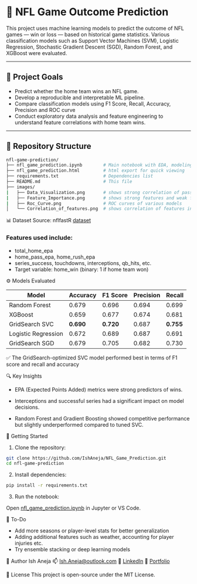# 🏈 NFL Game Outcome Prediction

This project uses machine learning models to predict the outcome of NFL games — win or loss — based on historical game statistics. Various classification models such as Support Vector Machines (SVM), Logistic Regression, Stochastic Gradient Descent (SGD), Random Forest, and XGBoost were evaluated. 

---

## 📌 Project Goals

- Predict whether the home team wins an NFL game.
- Develop a reproducible and interpretable ML pipeline.
- Compare classification models using F1 Score, Recall, Accuracy, Precision and ROC curve
- Conduct exploratory data analysis and feature engineering to understand feature correlations with home team wins.

---

## 📁 Repository Structure

```bash
nfl-game-prediction/
├── nfl_game_prediction.ipynb        # Main notebook with EDA, modeling, evaluation
├── nfl_game_prediction.html         # html export for quick viewing
├── requirements.txt                 # Dependencies list
├── README.md                        # This file
├── images/            
|   ├── Data_Visualization.png       # shows strong correlation of passing feature for win/loss
|   ├── Feature_Importance.png       # shows strong features and weak features for the model 
|   ├── Roc_Curve.png                # ROC curves of various models
│   └── Correlation_of_features.png  # shows correlation of features in the dataset
```

📊 Dataset
Source: nflfastR [dataset](https://github.com/nflverse/nflverse-pbp)

### Features used include:

- total_home_epa
- home_pass_epa, home_rush_epa
- series_success, touchdowns, interceptions, qb_hits, etc.
- Target variable: home_win (binary: 1 if home team won)

⚙️ Models Evaluated

| Model               | Accuracy  | F1 Score  | Precision | Recall    |
| ------------------- | --------- | --------- | --------- | --------- |
| Random Forest       | 0.679     | 0.696     | 0.694     | 0.699     |
| XGBoost             | 0.659     | 0.677     | 0.674     | 0.681     |
| GridSearch SVC      | **0.690** | **0.720** | 0.687     | **0.755** |
| Logistic Regression | 0.672     | 0.689     | 0.687     | 0.691     |
| GridSearch SGD      | 0.679     | 0.705     | 0.682     | 0.730     |

✅ The GridSearch-optimized SVC model performed best in terms of F1 score and recall and accuracy

🔍 Key Insights
- EPA (Expected Points Added) metrics were strong predictors of wins.

- Interceptions and successful series had a significant impact on model decisions.

- Random Forest and Gradient Boosting showed competitive performance but slightly underperformed   compared to tuned SVC.

🚀 Getting Started

1. Clone the repository:
```sh 
git clone https://github.com/IshAneja/NFL_Game_Prediction.git
cd nfl-game-prediction
```

2. Install dependencies:
```sh
pip install -r requirements.txt
```
3. Run the notebook:

Open [nfl_game_prediction.ipynb](https://github.com/IshAneja/NFL_Game_Prediction/blob/main/NFL%20Game%20Prediction.ipynb) in Jupyter or VS Code.

📌 To-Do
- Add more seasons or player-level stats for better generalization
- Adding additional features such as weather, accounting for player injuries etc. 
- Try ensemble stacking or deep learning models

👤 Author
Ish Aneja
📫 Ish.Aneja@outlook.com
🔗 [LinkedIn](https://https://www.linkedin.com/in/ish-aneja/)
📘 [Portfolio](https://ishaneja.github.io/)

📄 License
This project is open-source under the MIT License.